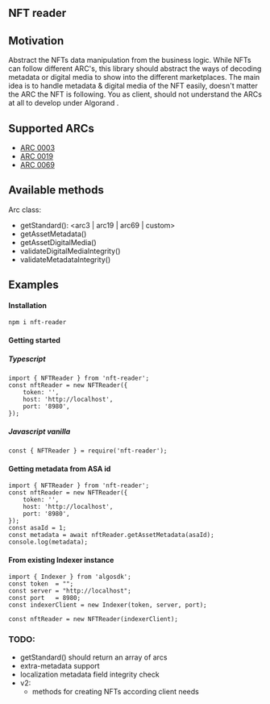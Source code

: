 ## NFT reader

## Motivation

Abstract the NFTs data manipulation from the business logic. While NFTs can follow different ARC's, this library should abstract the ways of decoding metadata or digital media to show into the different marketplaces.
The main idea is to handle metadata & digital media of the NFT easily, doesn't matter the ARC the NFT is following. You as client, should not understand the ARCs at all to develop under Algorand .

## Supported ARCs

- [ARC 0003](https://github.com/algorandfoundation/ARCs/blob/main/ARCs/arc-0003.md)
- [ARC 0019](https://github.com/algorandfoundation/ARCs/blob/main/ARCs/arc-0019.md)
- [ARC 0069](https://github.com/algorandfoundation/ARCs/blob/main/ARCs/arc-0069.md)

## Available methods

Arc class:

- getStandard(): <arc3 | arc19 | arc69 | custom>
- getAssetMetadata()
- getAssetDigitalMedia()
- validateDigitalMediaIntegrity()
- validateMetadataIntegrity()

## Examples

#### Installation

```
npm i nft-reader
```

#### Getting started

##### Typescript

```
import { NFTReader } from 'nft-reader';
const nftReader = new NFTReader({
    token: '',
    host: 'http://localhost',
    port: '8980',
});
```

##### Javascript vanilla

```
const { NFTReader } = require('nft-reader');
```

#### Getting metadata from ASA id

```
import { NFTReader } from 'nft-reader';
const nftReader = new NFTReader({
    token: '',
    host: 'http://localhost',
    port: '8980',
});
const asaId = 1;
const metadata = await nftReader.getAssetMetadata(asaId);
console.log(metadata);
```

#### From existing Indexer instance

```
import { Indexer } from 'algosdk';
const token  = "";
const server = "http://localhost";
const port   = 8980;
const indexerClient = new Indexer(token, server, port);

const nftReader = new NFTReader(indexerClient);
```

### TODO:

- getStandard() should return an array of arcs
- extra-metadata support
- localization metadata field integrity check
- v2:
  - methods for creating NFTs according client needs
